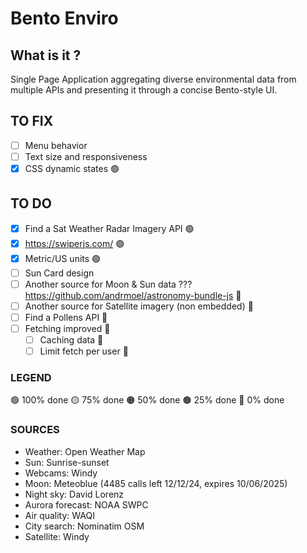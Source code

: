 # Bento Enviro

## What is it ?
Single Page Application aggregating diverse environmental data from multiple APIs and presenting it through a concise Bento-style UI.

## TO FIX
- [ ] Menu behavior
- [ ] Text size and responsiveness
- [x] CSS dynamic states 🟢

## TO DO
- [x] Find a Sat Weather Radar Imagery API 🟢
- [x] https://swiperjs.com/ 🟢
- [x] Metric/US units 🟢
- [ ] Sun Card design
- [ ] Another source for Moon & Sun data ??? https://github.com/andrmoel/astronomy-bundle-js 🔴
- [ ] Another source for Satellite imagery (non embedded) 🔴
- [ ] Find a Pollens API 🔴
- [ ] Fetching improved 🔴
    - [ ] Caching data 🔴
    - [ ] Limit fetch per user 🔴

### LEGEND
🟢 100% done
🟡 75% done
🟠 50% done
🟤 25% done
🔴 0% done

### SOURCES
- Weather: Open Weather Map
- Sun: Sunrise-sunset
- Webcams: Windy
- Moon: Meteoblue (4485 calls left 12/12/24, expires 10/06/2025)
- Night sky: David Lorenz
- Aurora forecast: NOAA SWPC
- Air quality: WAQI
- City search: Nominatim OSM
- Satellite: Windy